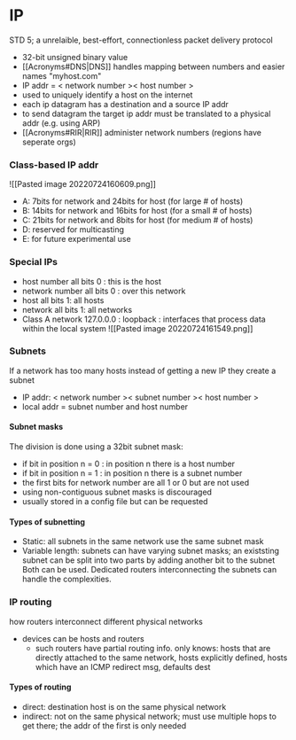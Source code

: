 # IP
STD 5; a unrelaible, best-effort, connectionless packet delivery protocol
- 32-bit unsigned binary value
- [[Acronyms#DNS|DNS]] handles mapping between numbers and easier names "myhost.com"
- IP addr = < network number >< host number >
- used to uniquely identify a host on the internet
- each ip datagram has a destination and a source IP addr
- to send datagram the target ip addr must be translated to a physical addr (e.g. using ARP)
- [[Acronyms#RIR|RIR]] administer network numbers (regions have seperate orgs)

### Class-based IP addr
![[Pasted image 20220724160609.png]]
- A: 7bits for network and 24bits for host (for large # of hosts)
- B: 14bits for network and 16bits for host (for a small # of hosts)
- C:  21bits for network and 8bits for host (for medium # of hosts)
- D: reserved for multicasting
- E: for future experimental use

### Special IPs
- host number all bits 0 : this is the host
- network number all bits 0 : over this network
- host all bits 1: all hosts
- network all bits 1: all networks
- Class A network 127.0.0.0 : loopback : interfaces that process data within the local system
![[Pasted image 20220724161549.png]]

### Subnets
If a network has too many hosts instead of getting a new IP they create a subnet
- IP addr: < network number >< subnet number >< host number >
- local addr = subnet number and host number

#### Subnet masks
The division is done using a 32bit subnet mask:
- if bit in position n = 0 : in position n there is a host number
- if bit in position n = 1 : in position n there is a subnet number
- the first bits for network number are all 1 or 0 but are not used
- using non-contiguous subnet masks is discouraged
- usually stored in a config file but can be requested

#### Types of subnetting
- Static: all subnets in the same network use the same subnet mask
- Variable length: subnets can have varying subnet masks; an existsting subnet can be split into two parts by adding another bit to the subnet
Both can be used. Dedicated routers interconnecting the subnets can handle the complexities.

### IP routing
how routers interconnect different physical networks
- devices can be hosts and routers
	- such routers have partial routing info. only knows: hosts that are directly attached to the same network, hosts explicitly defined, hosts which have an ICMP redirect msg, defaults dest

#### Types of routing
- direct: destination host is on the same physical network
- indirect: not on the same physical network; must use multiple hops to get there; the addr of the first is only needed